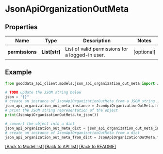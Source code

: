 # JsonApiOrganizationOutMeta


## Properties

Name | Type | Description | Notes
------------ | ------------- | ------------- | -------------
**permissions** | **List[str]** | List of valid permissions for a logged-in user. | [optional] 

## Example

```python
from gooddata_api_client.models.json_api_organization_out_meta import JsonApiOrganizationOutMeta

# TODO update the JSON string below
json = "{}"
# create an instance of JsonApiOrganizationOutMeta from a JSON string
json_api_organization_out_meta_instance = JsonApiOrganizationOutMeta.from_json(json)
# print the JSON string representation of the object
print(JsonApiOrganizationOutMeta.to_json())

# convert the object into a dict
json_api_organization_out_meta_dict = json_api_organization_out_meta_instance.to_dict()
# create an instance of JsonApiOrganizationOutMeta from a dict
json_api_organization_out_meta_from_dict = JsonApiOrganizationOutMeta.from_dict(json_api_organization_out_meta_dict)
```
[[Back to Model list]](../README.md#documentation-for-models) [[Back to API list]](../README.md#documentation-for-api-endpoints) [[Back to README]](../README.md)


